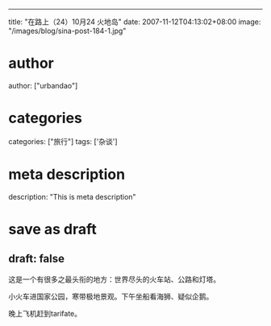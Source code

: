 
---
title: "在路上（24）10月24 火地岛"
date: 2007-11-12T04:13:02+08:00
image: "/images/blog/sina-post-184-1.jpg"
# author
author: ["urbandao"]
# categories
categories: ["旅行"]
tags: ['杂谈']
# meta description
description: "This is meta description"
# save as draft
draft: false
---

这是一个有很多之最头衔的地方：世界尽头的火车站、公路和灯塔。

小火车进国家公园，寒带极地景观。下午坐船看海狮、疑似企鹅。

晚上飞机赶到tarifate。
